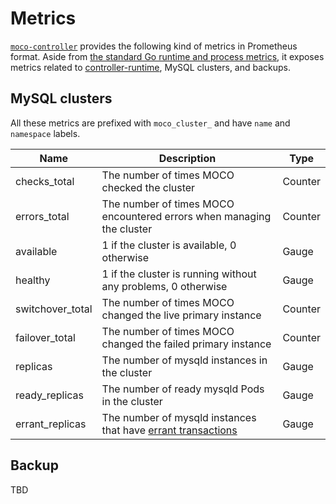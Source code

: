 Metrics
=======

[`moco-controller`](moco-controller.md) provides the following kind of metrics in Prometheus format.
Aside from [the standard Go runtime and process metrics][standard], it exposes metrics related to [controller-runtime][], MySQL clusters, and backups.

## MySQL clusters

All these metrics are prefixed with `moco_cluster_` and have `name` and `namespace` labels.

| Name             | Description                                                            | Type    |
| ---------------- | ---------------------------------------------------------------------- | ------- |
| checks_total     | The number of times MOCO checked the cluster                           | Counter |
| errors_total     | The number of times MOCO encountered errors when managing the cluster  | Counter |
| available        | 1 if the cluster is available, 0 otherwise                             | Gauge   |
| healthy          | 1 if the cluster is running without any problems, 0 otherwise          | Gauge   |
| switchover_total | The number of times MOCO changed the live primary instance             | Counter |
| failover_total   | The number of times MOCO changed the failed primary instance           | Counter |
| replicas         | The number of mysqld instances in the cluster                          | Gauge   |
| ready_replicas   | The number of ready mysqld Pods in the cluster                         | Gauge   |
| errant_replicas  | The number of mysqld instances that have [errant transactions][errant] | Gauge   |

## Backup

TBD

[standard]: https://povilasv.me/prometheus-go-metrics/
[controller-runtime]: https://pkg.go.dev/sigs.k8s.io/controller-runtime/pkg/internal/controller/metrics
[errant]: https://www.percona.com/blog/2014/05/19/errant-transactions-major-hurdle-for-gtid-based-failover-in-mysql-5-6/
